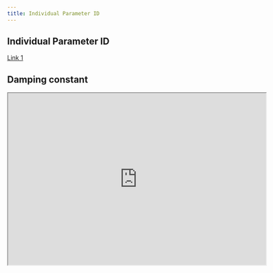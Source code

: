 ```yaml
---
title: Individual Parameter ID
---
```


## Individual Parameter ID
[Link 1](https://nbviewer.org/github/schen304joseph/team3.github.io/blob/0cb2f4c2d1efb216e196320281af1efadfdbea87/Parameter_ID.ipynb)

## Damping constant
<iframe width="600" height="400" src="https://docs.google.com/document/d/e/2PACX-1vQBS9Gso5vpmY4osC0H_W3nUHi4ZYYL57A6gFrkWlsBYM6wfhD4aLaa8WeiKzQTnY18F2JdFvHTlg5V/pub?embedded=true"></iframe>
